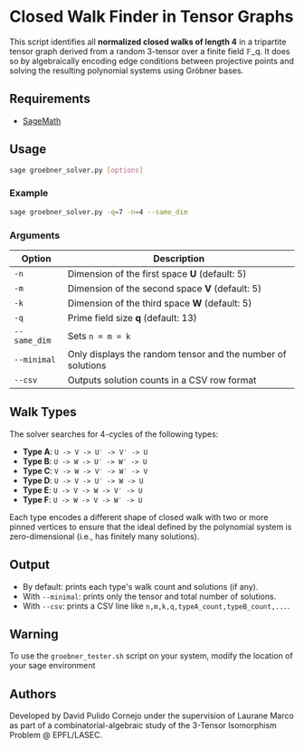 # Closed Walk Finder in Tensor Graphs

This script identifies all **normalized closed walks of length 4** in a tripartite tensor graph derived from a random 3-tensor over a finite field 𝔽_q. It does so by algebraically encoding edge conditions between projective points and solving the resulting polynomial systems using Gröbner bases.

## Requirements

- [SageMath](https://www.sagemath.org/)

## Usage

```bash
sage groebner_solver.py [options]
```

### Example

```bash
sage groebner_solver.py -q=7 -n=4 --same_dim
```

### Arguments

| Option         | Description                                                  |
|----------------|--------------------------------------------------------------|
| `-n`           | Dimension of the first space **U** (default: 5)              |
| `-m`           | Dimension of the second space **V** (default: 5)             |
| `-k`           | Dimension of the third space **W** (default: 5)              |
| `-q`           | Prime field size **q** (default: 13)                         |
| `--same_dim`   | Sets `n = m = k`                                             |
| `--minimal`    | Only displays the random tensor and the number of solutions |
| `--csv`        | Outputs solution counts in a CSV row format                  |

## Walk Types

The solver searches for 4-cycles of the following types:

- **Type A**: `U -> V -> U′ -> V′ -> U`
- **Type B**: `U -> W -> U′ -> W′ -> U`
- **Type C**: `V -> W -> V′ -> W′ -> V`
- **Type D**: `U -> V -> U′ -> W -> U`
- **Type E**: `U -> V -> W -> V′ -> U`
- **Type F**: `U -> W -> V -> W′ -> U`

Each type encodes a different shape of closed walk with two or more pinned vertices to ensure that the ideal defined by the polynomial system is zero-dimensional (i.e., has finitely many solutions).

## Output

- By default: prints each type's walk count and solutions (if any).
- With `--minimal`: prints only the tensor and total number of solutions.
- With `--csv`: prints a CSV line like `n,m,k,q,typeA_count,typeB_count,...`.

## Warning

To use the `groebner_tester.sh` script on your system, modify the location of your sage environment

## Authors

Developed by David Pulido Cornejo under the supervision of Laurane Marco as part of a combinatorial-algebraic study of the 3-Tensor Isomorphism Problem @ EPFL/LASEC.

